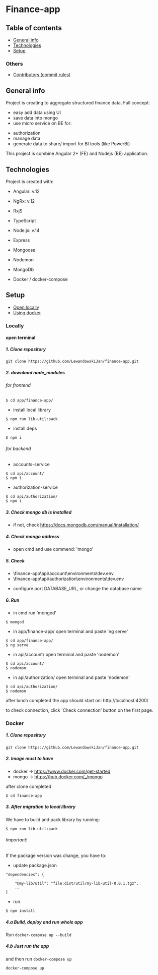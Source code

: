 # Finance-app

## Table of contents

- [General info](#general-info)
- [Technologies](#technologies)
- [Setup](#setup)

### Others

- [Contributors (commit rules)](./github/contributors.md)

## General info

Project is creating to aggregate structured finance data.
Full concept:

- easy add data using UI
- save data into mongo
- use micro service on BE for:

* authorization
* manage data
* generate data to share/ import for BI tools (like PowerBi)

This project is combine Angular 2+ (FE) and Nodejs (BE) application.

## Technologies

Project is created with:

- Angular: v.12
- NgRx: v.12
- RxjS
- TypeScript

- Node.js: v.14
- Express
- Mongoose
- Nodemon

- MongoDb
- Docker / docker-compose

## Setup

- [Open locally](#locally)
- [Using docker](#docker)

### Locally

#### open terminal

##### 1. Clone repository

```
git clone https://github.com/LewandowskiJan/finance-app.git
```

##### 2. download node_modules

###### for frontend

```
$ cd app/finance-app/
```

- install local library

```
$ npm run lib-util:pack
```

- install deps

```
$ npm i
```

###### for backend

- accounts-service

```
$ cd api/account/
$ npm i
```

- authorization-service

```
$ cd api/authorization/
$ npm i
```

##### 3. Check mongo db is installed

- if not, check https://docs.mongodb.com/manual/installation/

##### 4. Check mongo address

- open cmd and use commend: 'mongo'

##### 5. Check

- \finance-app\api\account\environments\dev.env
- \finance-app\api\authorization\environments\dev.env

* configure port DATABASE_URL, or change the database name

##### 6. Run

- in cmd run 'mongod'

```
$ mongod
```

- in app/finance-app/ open terminal and paste 'ng serve'

```
$ cd app/finance-app/
$ ng serve
```

- in api/account/ open terminal and paste 'nodemon'

```
$ cd api/account/
$ nodemon
```

- in api/authorization/ open terminal and paste 'nodemon'

```
$ cd api/authorization/
$ nodemon
```

after lunch completed the app should start on:
http://localhost:4200/

to check connection, click 'Check connection' button on the first page.

### Docker

##### 1. Clone repository

```
git clone https://github.com/LewandowskiJan/finance-app.git
```

##### 2. Image must to have

- docker -> https://www.docker.com/get-started
- mongo -> https://hub.docker.com/_/mongo

after clone completed

```
$ cd finance-app
```

##### 3. After migration to local library

We have to build and pack library by running:

```
$ npm run lib-util:pack
```

###### Important!

If the package version was change, you have to:

- update package.json

```
"dependencies": {
    ..
    "@my-lib/util": "file:dist/util/my-lib-util-0.0.1.tgz",
    ..
}

```

- run

```
$ npm install
```

##### 4.a Build, deploy and run whole app

Run `docker-compose up --build`

##### 4.b Just run the app

and then run `docker-compose up`

```
docker-compose up
```
